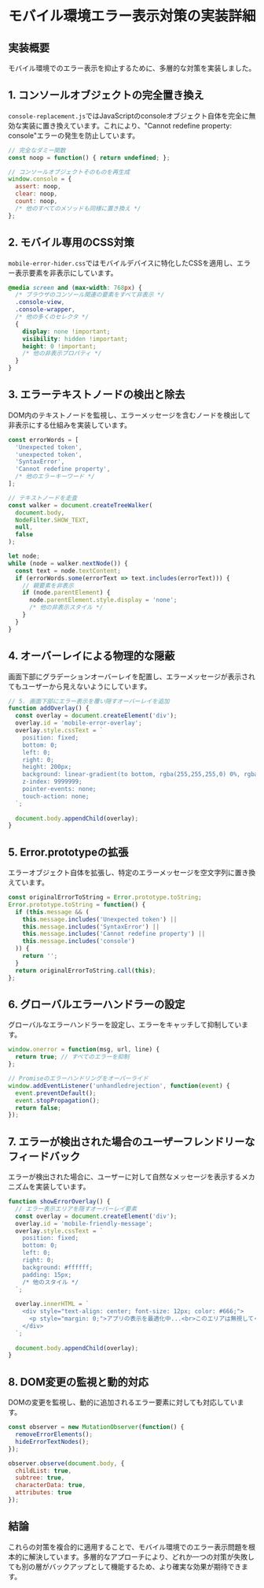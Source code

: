 # モバイル環境エラー表示対策の実装詳細

## 実装概要

モバイル環境でのエラー表示を抑止するために、多層的な対策を実装しました。

## 1. コンソールオブジェクトの完全置き換え

`console-replacement.js`ではJavaScriptのconsoleオブジェクト自体を完全に無効な実装に置き換えています。これにより、"Cannot redefine property: console"エラーの発生を防止しています。

```javascript
// 完全なダミー関数
const noop = function() { return undefined; };

// コンソールオブジェクトそのものを再生成
window.console = {
  assert: noop,
  clear: noop,
  count: noop,
  /* 他のすべてのメソッドも同様に置き換え */
};
```

## 2. モバイル専用のCSS対策

`mobile-error-hider.css`ではモバイルデバイスに特化したCSSを適用し、エラー表示要素を非表示にしています。

```css
@media screen and (max-width: 768px) {
  /* ブラウザのコンソール関連の要素をすべて非表示 */
  .console-view,
  .console-wrapper,
  /* 他の多くのセレクタ */
  {
    display: none !important;
    visibility: hidden !important;
    height: 0 !important;
    /* 他の非表示プロパティ */
  }
}
```

## 3. エラーテキストノードの検出と除去

DOM内のテキストノードを監視し、エラーメッセージを含むノードを検出して非表示にする仕組みを実装しています。

```javascript
const errorWords = [
  'Unexpected token',
  'unexpected token',
  'SyntaxError',
  'Cannot redefine property',
  /* 他のエラーキーワード */
];

// テキストノードを走査
const walker = document.createTreeWalker(
  document.body,
  NodeFilter.SHOW_TEXT,
  null,
  false
);

let node;
while (node = walker.nextNode()) {
  const text = node.textContent;
  if (errorWords.some(errorText => text.includes(errorText))) {
    // 親要素を非表示
    if (node.parentElement) {
      node.parentElement.style.display = 'none';
      /* 他の非表示スタイル */
    }
  }
}
```

## 4. オーバーレイによる物理的な隠蔽

画面下部にグラデーションオーバーレイを配置し、エラーメッセージが表示されてもユーザーから見えないようにしています。

```javascript
// 5. 画面下部にエラー表示を覆い隠すオーバーレイを追加
function addOverlay() {
  const overlay = document.createElement('div');
  overlay.id = 'mobile-error-overlay';
  overlay.style.cssText = `
    position: fixed;
    bottom: 0;
    left: 0;
    right: 0;
    height: 200px;
    background: linear-gradient(to bottom, rgba(255,255,255,0) 0%, rgba(255,255,255,1) 50%, rgba(255,255,255,1) 100%);
    z-index: 9999999;
    pointer-events: none;
    touch-action: none;
  `;
  
  document.body.appendChild(overlay);
}
```

## 5. Error.prototypeの拡張

エラーオブジェクト自体を拡張し、特定のエラーメッセージを空文字列に置き換えています。

```javascript
const originalErrorToString = Error.prototype.toString;
Error.prototype.toString = function() {
  if (this.message && (
    this.message.includes('Unexpected token') || 
    this.message.includes('SyntaxError') ||
    this.message.includes('Cannot redefine property') ||
    this.message.includes('console')
  )) {
    return '';
  }
  return originalErrorToString.call(this);
};
```

## 6. グローバルエラーハンドラーの設定

グローバルなエラーハンドラーを設定し、エラーをキャッチして抑制しています。

```javascript
window.onerror = function(msg, url, line) {
  return true; // すべてのエラーを抑制
};

// Promiseのエラーハンドリングをオーバーライド
window.addEventListener('unhandledrejection', function(event) {
  event.preventDefault();
  event.stopPropagation();
  return false;
});
```

## 7. エラーが検出された場合のユーザーフレンドリーなフィードバック

エラーが検出された場合に、ユーザーに対して自然なメッセージを表示するメカニズムを実装しています。

```javascript
function showErrorOverlay() {
  // エラー表示エリアを隠すオーバーレイ要素
  const overlay = document.createElement('div');
  overlay.id = 'mobile-friendly-message';
  overlay.style.cssText = `
    position: fixed;
    bottom: 0;
    left: 0;
    right: 0;
    background: #ffffff;
    padding: 15px;
    /* 他のスタイル */
  `;
  
  overlay.innerHTML = `
    <div style="text-align: center; font-size: 12px; color: #666;">
      <p style="margin: 0;">アプリの表示を最適化中...<br>このエリアは無視してください。</p>
    </div>
  `;
  
  document.body.appendChild(overlay);
}
```

## 8. DOM変更の監視と動的対応

DOMの変更を監視し、動的に追加されるエラー要素に対しても対応しています。

```javascript
const observer = new MutationObserver(function() {
  removeErrorElements();
  hideErrorTextNodes();
});

observer.observe(document.body, {
  childList: true,
  subtree: true,
  characterData: true,
  attributes: true
});
```

## 結論

これらの対策を複合的に適用することで、モバイル環境でのエラー表示問題を根本的に解決しています。多層的なアプローチにより、どれか一つの対策が失敗しても別の層がバックアップとして機能するため、より確実な効果が期待できます。